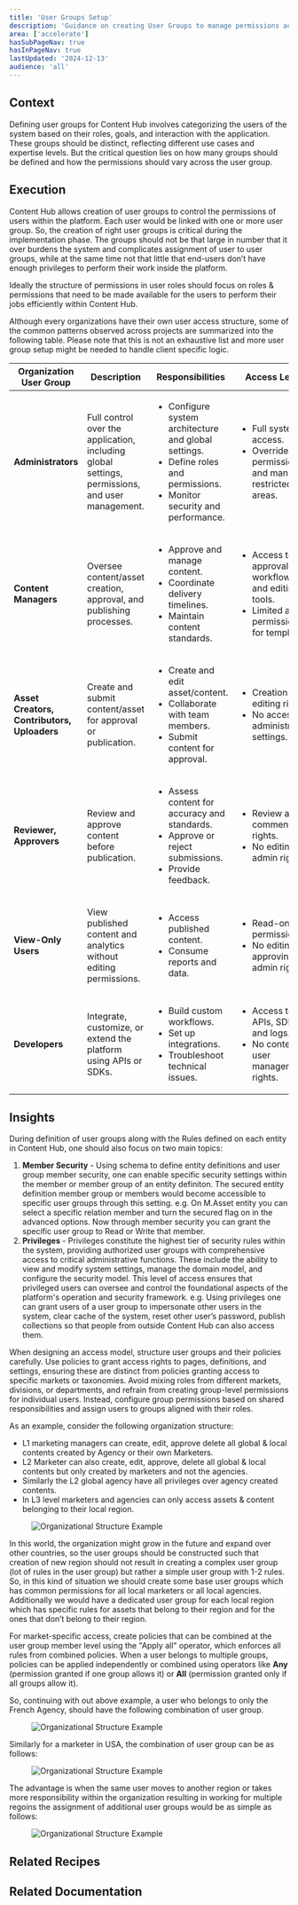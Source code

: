 ```yaml
---
title: 'User Groups Setup'
description: 'Guidance on creating User Groups to manage permissions across Content Hub'
area: ['accelerate']
hasSubPageNav: true
hasInPageNav: true
lastUpdated: '2024-12-13'
audience: 'all'
---
```

## Context
Defining user groups for Content Hub involves categorizing the users of the system based on their roles, goals, and interaction with the application. These groups should be distinct, reflecting different use cases and expertise levels. But the critical question lies on how many groups should be defined and how the permissions should vary across the user group.

## Execution
Content Hub allows creation of user groups to control the permissions of users within the platform. Each user would be linked with one or more user group. So, the creation of right user groups is critical during the implementation phase. The groups should not be that large in number that it over burdens the system and complicates assignment of user to user groups, while at the same time not that little that end-users don’t have enough privileges to perform their work inside the platform.

Ideally the structure of permissions in user roles should focus on roles & permissions that need to be made available for the users to perform their jobs efficiently within Content Hub. 

Although every organizations have their own user access structure, some of the common patterns observed across projects are summarized into the following table. Please note that this is not an exhaustive list and more user group setup might be needed to handle client specific logic.

| Organization User Group | Description | Responsibilities | Access Level | Common Tasks | Suggested Content Hub User Group |
| ----------- | ----------- | ----------- | ----------- | ----------- | ----------- |
| <strong>Administrators</strong> | Full control over the application, including global settings, permissions, and user management. | <ul><li>Configure system architecture and global settings.</li><li>Define roles and permissions.</li><li>Monitor security and performance. </li></ul> | <ul><li>Full system access. </li><li>Override permissions and manage restricted areas.</li></ul> | <ul><li>Creating custom roles. Setting data governance policies.</li><li> Reviewing audit logs.</li></ul> | Superusers (OOTB) |
| <strong>Content Managers</strong> | Oversee content/asset creation, approval, and publishing processes. | <ul><li>Approve and manage content.</li><li>Coordinate delivery timelines.</li><li>Maintain content standards.</li></ul> | <ul><li>Access to approval workflows and editing tools.</li><li>Limited admin permissions for templates.</li></ul> | <ul><li>Reviewing drafts.</li><li>Managing taxonomy.</li><li>Scheduling publications.</li></ul> | <ul><li>M.Builtin.ContentAdministrators (OOTB)</li><li>M.Builtin.Approvers (OOTB)</li><li>Custom user groups can also be create if specific logic is needed not covered by OOTB groups. </li></ul>|
| <strong>Asset Creators, Contributors, Uploaders</strong> | Create and submit content/asset for approval or publication.| <ul><li>Create and edit asset/content.</li><li>Collaborate with team members.</li><li>Submit content for approval.</li></ul>| <ul><li>Creation and editing rights.</li><li>No access to administrative settings.</li></ul>| <ul><li>Creating content.</li><li>Assigning metadata.</li><li>Submitting drafts. </li></ul>| <ul><li>M.Builtin.Creators (OOTB)</li><li>Custom user groups can also be create if specific logic is needed not covered by OOTB groups.  </li></ul>|
| <strong>Reviewer, Approvers</strong>| Review and approve content before publication.| <ul><li>Assess content for accuracy and standards.</li><li>Approve or reject submissions.</li><li>Provide feedback.</li></ul>| <ul><li>Review and comment rights.</li><li>No editing or admin rights.</li></ul>| <ul><li>Approving content.</li><li>Providing feedback.</li><li>Collaborating on revisions.</li></ul>| <ul><li>M.Builtin.Editors (OOTB)</li><li>Custom user groups can also be create if specific logic is needed not covered by OOTB groups.</li></ul>| 
| <strong>View-Only Users</strong> | View published content and analytics without editing permissions. | <ul><li>Access published content. </li><li>Consume reports and data.</li></ul> | <ul><li>Read-only permissions.</li><li>No editing, approving, or admin rights.</li></ul> | <ul><li>Viewing dashboards.</li><li>Consuming content.</li><li>Exporting data (if permitted).</li></ul> | <ul><li>M.Builtin.Guests (OOTB)</li><li>M.Builtin.Readers</li><li>(OOTB)</li><li>Custom user groups can also be create if specific logic is needed not covered by OOTB groups. </li></ul> | 
|<strong>Developers</strong>| Integrate, customize, or extend the platform using APIs or SDKs.| <ul><li>Build custom workflows.</li><li>Set up integrations.</li><li>Troubleshoot technical issues.</li></ul>| <ul><li>Access to APIs, SDKs, and logs.</li><li>No content or user management rights.</li></ul>| <ul><li>Setting up APIs.</li><li>Customizing templates.</li><li>Debugging performance issues.</li></ul>| <ul><li>Custom user groups should be created with access to APIs so that the users can perform their development work.</li></ul> |


## Insights
During definition of user groups along with the Rules defined on each entity in Content Hub, one should also focus on two main topics:
<ol>
  <li><strong>Member Security</strong> - Using schema to define entity definitions and user group member security, one can enable specific security settings within the member or member group of an entity definiton. The secured entity definition member group or members would become accessible to specific user groups through this setting. e.g. On M.Asset entity you can select a specific relation member and  turn the secured flag on in the advanced options. Now through member security you can grant the specific user group to Read or Write that member.</li>
  <li><strong>Privileges</strong> - Privileges constitute the highest tier of security rules within the system, providing authorized user groups with comprehensive access to critical administrative functions. These include the ability to view and modify system settings, manage the domain model, and configure the security model. This level of access ensures that privileged users can oversee and control the foundational aspects of the platform's operation and security framework. e.g. Using privileges one can grant users of a user group to impersonate other users in the system, clear cache of the system, reset other user’s password, publish collections so that people from outside Content Hub can also access them.</li>
</ol>

When designing an access model, structure user groups and their policies carefully. Use policies to grant access rights to pages, definitions, and settings, ensuring these are distinct from policies granting access to specific markets or taxonomies. Avoid mixing roles from different markets, divisions, or departments, and refrain from creating group-level permissions for individual users. Instead, configure group permissions based on shared responsibilities and assign users to groups aligned with their roles.

As an example, consider the following organization structure: 
<ul>
  <li>L1 marketing managers can create, edit, approve delete all global & local contents created by Agency or their own Marketers. </li>
  <li>L2 Marketer can also create, edit, approve, delete all global & local contents but only created by marketers and not the agencies. </li>
  <li>Similarly the L2 global agency have all privileges over agency created contents. </li>
  <li>In L3 level marketers and agencies can only access assets & content belonging to their local region.</li>
</ul>

<figure><img src="/images/learn/accelerate/content-hub/UserGroups-OrganizationalStructure-Example
.png" alt="Organizational Structure Example"/></figure>

In this world, the organization might grow in the future and expand over other countries, so the user groups should be constructed such that creation of new region should not result in creating a complex user group (lot of rules in the user group) but rather a simple user group with 1-2 rules. So, in this kind of situation we should create some base user groups which has common permissions for all local marketers or all local agencies. Additionally we would have a dedicated user group for each local region which has specific rules for assets that belong to their region and for the ones that don’t belong to their region.

For market-specific access, create policies that can be combined at the user group member level using the "Apply all" operator, which enforces all rules from combined policies. When a user belongs to multiple groups, policies can be applied independently or combined using operators like <strong>Any</strong> (permission granted if one group allows it) or <strong>All</strong> (permission granted only if all groups allow it).

So, continuing with out above example, a user who belongs to only the French Agency, should have the following combination of user group.

<figure><img src="/images/learn/accelerate/content-hub/1-AgencyFrance.png" alt="Organizational Structure Example"/></figure>
Similarly for a marketer in USA, the combination of user group can be as follows:

<figure><img src="/images/learn/accelerate/content-hub/2-AgencyFrance.png" alt="Organizational Structure Example"/></figure>

The advantage is when the same user moves to another region or takes more responsibility within the organization resulting in working for multiple regoins the assignment of additional user groups would be as simple as follows:

<figure><img src="/images/learn/accelerate/content-hub/3-AgencyFrance.png" alt="Organizational Structure Example"/></figure>

## Related Recipes

<Row columns={2}>
<Link title="Single-Sign On in Content Hub" link="/learn/accelerate/content-hub/implementation/functional-security/sso-on-content-hub" />
</Row>

## Related Documentation

<Row columns={2}>
  <Link title="Manage user groups in Content Hub" link="https://doc.sitecore.com/ch/en/users/content-hub/manage-user-groups-in-content-hub.html" />
  <Link title="User group policies" link="https://doc.sitecore.com/ch/en/users/content-hub/user-group-policies.html" />
  <Link title="Configure member security" link="https://doc.sitecore.com/ch/en/users/content-hub/configure-member-security.html" />
  <Link title="Configure authentication" link="https://doc.sitecore.com/ch/en/users/content-hub/security.html#configure-authentication" />
</Row>



